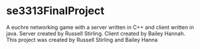 # se3313FinalProject
A euchre networking game with a server written in C++ and client written in java. Server created by Russell Stirling. Client created by Bailey Hannah.
This project was created by Russell Stirling and Bailey Hanna
